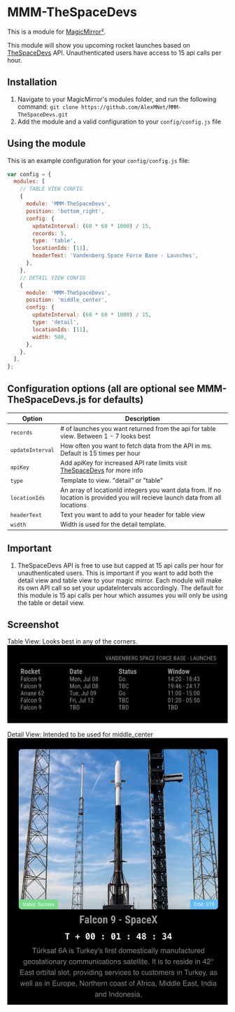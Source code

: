# MMM-TheSpaceDevs

This is a module for [MagicMirror²](https://github.com/MichMich/MagicMirror/).

This module will show you upcoming rocket launches based on [TheSpaceDevs](https://thespacedevs.com/) API.
Unauthenticated users have access to 15 api calls per hour.

## Installation

1. Navigate to your MagicMirror's modules folder, and run the following command: `git clone https://github.com/AlexMNet/MMM-TheSpaceDevs.git`
2. Add the module and a valid configuration to your `config/config.js` file

## Using the module

This is an example configuration for your `config/config.js` file:

```js
var config = {
  modules: [
    // TABLE VIEW CONFIG
    {
      module: 'MMM-TheSpaceDevs',
      position: 'bottom_right',
      config: {
        updateInterval: (60 * 60 * 1000) / 15,
        records: 5,
        type: 'table',
        locationIds: [11],
        headerText: 'Vandenberg Space Force Base - Launches',
      },
    },
    // DETAIL VIEW CONFIG
    {
      module: 'MMM-TheSpaceDevs',
      position: 'middle_center',
      config: {
        updateInterval: (60 * 60 * 1000) / 15,
        type: 'detail',
        locationIds: [11],
        width: 500,
      },
    },
  ],
};
```

## Configuration options (all are optional see MMM-TheSpaceDevs.js for defaults)

| Option           | Description                                                                                                                                 |
| ---------------- | ------------------------------------------------------------------------------------------------------------------------------------------- |
| `records`        | # of launches you want returned from the api for table view. Between 1 - 7 looks best                                                       |
| `updateInterval` | How often you want to fetch data from the API in ms. Default is 15 times per hour                                                           |
| `apiKey`         | Add apiKey for increased API rate limits visit [TheSpaceDevs](https://ll.thespacedevs.com/docs/#/launch/launch_upcoming_list) for more info |
| `type`           | Template to view. "detail" or "table"                                                                                                       |
| `locationIds`    | An array of locationId integers you want data from. If no location is provided you will recieve launch data from all locations              |
| `headerText`     | Text you want to add to your header for table view                                                                                          |
| `width`          | Width is used for the detail template.                                                                                                      |

## Important

1. TheSpaceDevs API is free to use but capped at 15 api calls per hour for unauthenticated users. This is important if you want to add both the detail view and table view to your magic mirror. Each module will make its own API call so set your updateIntervals accordingly. The default for this module is 15 api calls per hour which assumes you will only be using the table or detail view.

## Screenshot

Table View: Looks best in any of the corners.
![alt text](https://github.com/AlexMNet/MMM-TheSpaceDevs/blob/main/table_view.png?raw=true)

Detail View: Intended to be used for middle_center
![alt text](https://github.com/AlexMNet/MMM-TheSpaceDevs/blob/main/detail_view.png?raw=true)
